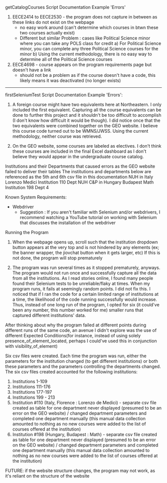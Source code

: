 getCatalogCourses Script Documentation
Example 'Errors'
1) EECE2414 to EECE2530 - the program does not capture in between as these links do not exist on the webpage
     - no easy work around (can't determine which courses in btwn these two courses actually exist)
     - Different but similar Problem :  cases like Political Science minor where you can take any POLS class for credit
       a) For Political Science minor, you can complete any three Political Science courses for the minor
       b) Using the current methodology, there is no easy way to determine all of the Political Science courses
2) EECE4698 - course appears on the program requirements page but doesn't have a link
    - should not be a problem as if the course doesn't have a code, this likely means it was deactivated (no longer 
    exists)

---------------------------------------
firstSeleniumTest Script Documentation
Example 'Errors':
1) A foreign course might have two equivalents here at Northeastern. I only included the first equivalent. Capturing all
the course equivalents can be done to further this project and it shouldn't be too difficult to accomplish (I don't know
how difficult it would be though). I did notice once that the two equivalents were combined together on the GEO website.
I believe this course code turned out to be WMNS/JWSS. Using the current methodology, neither course was retrieved.

2) On the GEO website, some courses are labeled as electives. I don't think these courses are included in the final
Excel dashboard as I don't believe they would appear in the undergraduate course catalog.

Institutions and their Departments that caused errors as the GEO website failed to deliver their tables
The institutions and departments below are referenced as the 5th and 6th csv file in this documentation
NUH in Italy Lorenzo Medici Institution 110 Dept NUH
C&P in Hungary Budapest Math Institution 198 Dept 4

Known System Requirements:
 - Webdriver
   - Suggestion : If you aren't familiar with Selenium and/or webdrivers, I recommend watching a YouTube tutorial on 
   working with Selenium that discusses the installation of the webdriver 


Running the Program

1) When the webpage opens up, scroll such that the institution dropdown button appears at the very top and is not
hindered by any elements (ex; the banner wrapper, the jiovchat button when it gets larger, etc)
If this is not done, the program will stop prematurely

2) The program was run several times as it stopped prematurely, anyways. The program would not run once and successfully
capture all the data from all the institutions. As I read stories online, I found many people
found their Selenium tests to be unreliable/flaky at times. When my program runs, it fails at seemingly random points.
I did not fix this. I noticed that if I ran the code for a certain limited range of institutions at a time, the 
likelihood of the code running successfully would increase. Thus, instead of one long run of the program, I opted for 
six (it could've been any number, this number worked for me) smaller runs that captured different institutions' data.

After thinking about why the program failed at different points during different runs of the same code, an avenue I 
didn't explore was the use of different Expected Conditions(for instance, instead of using solely 
presence_of_element_located, perhaps I could've used this in conjunction with visibility_of_element) 

Six csv files were created. Each time the program was run, either the parameters for the institution changed 
(to get different institutions) or both these parameters and the parameters controlling the departments changed.
The six csv files created accounted for the following institutions:
 1) Institutions 1-109
 2) Institutions 111-176
 3) Institutions 177-197
 4) Institutions 199 - 213
 5) Institution #110 (Italy, Florence : Lorenzo de Medici) - separate csv file created as table for one department never
  displayed (presumed to be an error on the GEO website) / changed department parameters and completed one department
  manually (this manual data collection amounted to nothing as no new courses were added to the list of courses offered
  at the institution)
 6) Institution #198 (Hungary, Budapest : Math) - separate csv file created as table for one department never
  displayed (presumed to be an error on the GEO website) / changed department parameters and completed one department
  manually (this manual data collection amounted to nothing as no new courses were added to the list of courses offered
  at the institution)
  
FUTURE: if the website structure changes, the program may not work, as it's reliant on the structure of the website